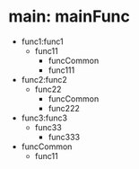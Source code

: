 # main: mainFunc
- func1:func1
	- func11
		- funcCommon
		- func111
- func2:func2
	- func22
		- funcCommon
		- func222
- func3:func3
	- func33
		- func333
- funcCommon
	- func11